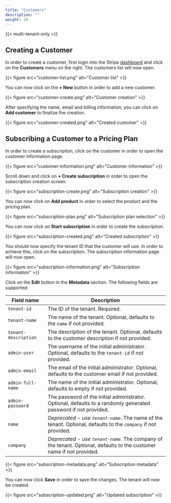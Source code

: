 ```yaml
---
title: "Customers"
description: ""
weight: 20
---
```


{{< multi-tenant-only >}}

## Creating a Customer

In order to create a customer, first login into the Stripe [dashboard](https://dashboard.stripe.com/) and click on the **Customers** menu on the right. The customers list will now open.

{{< figure src="customer-list.png" alt="Customer list" >}}

You can now click on the **+ New** button in order to add a new customer.

{{< figure src="customer-create.png" alt="Customer creation" >}}

After specifying the name, email and billing information, you can click on **Add customer** to finalize the creation.

{{< figure src="customer-created.png" alt="Created customer" >}}

## Subscribing a Customer to a Pricing Plan

In order to create a subscription, click on the customer in order to open the customer information page.

{{< figure src="customer-information.png" alt="Customer information" >}}

Scroll down and click on **+ Create subscription** in order to open the subscription creation screen.

{{< figure src="subscription-create.png" alt="Subscription creation" >}}

You can now click on **Add product** in order to select the product and the pricing plan.

{{< figure src="subscription-plan.png" alt="Subscription plan selection" >}}

You can now click on **Start subscription** in order to create the subscription.

{{< figure src="subscription-created.png" alt="Created subscription" >}}

You should now specify the tenant ID that the customer will use. In order to achieve this, click on the subscription. The subscription information page will now open.

{{< figure src="subscription-information.png" alt="Subscription information" >}}

Click on the **Edit** button in the **Metadata** section. The following fields are supported:

| Field name | Description |
|------|-------------|
| `tenant-id`| The ID of the tenant. Required. |
| `tenant-name`| The name of the tenant. Optional, defaults to the `name` if not provided. |
| `tenant-description`| The description of the tenant. Optional, defaults to the customer description if not provided. |
| `admin-user` | The username of the initial administrator. Optional, defaults to the `tenant-id` if not provided. |
| `admin-email`| The email of the initial administrator. Optional, defaults to the customer email if not provided. |
| `admin-full-name` | The name of the initial administrator. Optional, defaults to empty if not provided. |
| `admin-password` | The password of the initial administrator. Optional, defaults to a randomly generated password if not provided. |
| `name` | _Deprecated - use `tenant-name`_. The name of the tenant. Optional, defaults to the `company` if not provided. |
| `company` | _Deprecated - use `tenant-name`_. The company of the tenant. Optional, defaults to the customer name if not provided. |

{{< figure src="subscription-metadata.png" alt="Subscription metadata" >}}

You can now click **Save** in order to save the changes. The tenant will now be created.

{{< figure src="subscription-updated.png" alt="Updated subscription" >}}
